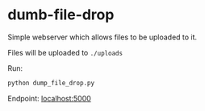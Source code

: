 # dumb-file-drop

Simple webserver which allows files to be uploaded to it.

Files will be uploaded to `./uploads`

Run:
```bash
python dump_file_drop.py
```

Endpoint: [localhost:5000](http://localhost:5000)